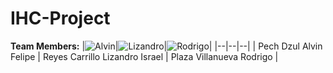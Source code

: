 # IHC-Project
**Team Members:**
|![Alvin](https://raw.githubusercontent.com/AlvinPech/IHC-Proyect/master/photo/alvin.jpeg)|![Lizandro](https://raw.githubusercontent.com/AlvinPech/IHC-Proyect/master/photo/lizandro.jpeg)|![Rodrigo](https://raw.githubusercontent.com/AlvinPech/IHC-Proyect/master/photo/rodrigo.jpeg)|
|--|--|--|
| Pech Dzul Alvin Felipe | Reyes Carrillo Lizandro Israel | Plaza Villanueva Rodrigo |

